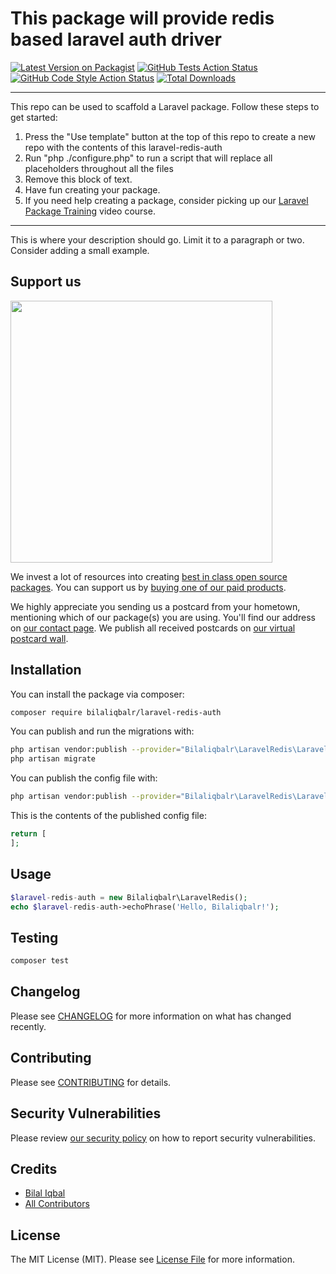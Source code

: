 # This package will provide redis based laravel auth driver

[![Latest Version on Packagist](https://img.shields.io/packagist/v/bilaliqbalr/laravel-redis-auth.svg?style=flat-square)](https://packagist.org/packages/bilaliqbalr/laravel-redis-auth)
[![GitHub Tests Action Status](https://img.shields.io/github/workflow/status/bilaliqbalr/laravel-redis-auth/run-tests?label=tests)](https://github.com/bilaliqbalr/laravel-redis-auth/actions?query=workflow%3Arun-tests+branch%3Amain)
[![GitHub Code Style Action Status](https://img.shields.io/github/workflow/status/bilaliqbalr/laravel-redis-auth/Check%20&%20fix%20styling?label=code%20style)](https://github.com/bilaliqbalr/laravel-redis-auth/actions?query=workflow%3A"Check+%26+fix+styling"+branch%3Amain)
[![Total Downloads](https://img.shields.io/packagist/dt/bilaliqbalr/laravel-redis-auth.svg?style=flat-square)](https://packagist.org/packages/bilaliqbalr/laravel-redis-auth)

---
This repo can be used to scaffold a Laravel package. Follow these steps to get started:

1. Press the "Use template" button at the top of this repo to create a new repo with the contents of this laravel-redis-auth
2. Run "php ./configure.php" to run a script that will replace all placeholders throughout all the files
3. Remove this block of text.
4. Have fun creating your package.
5. If you need help creating a package, consider picking up our <a href="https://laravelpackage.training">Laravel Package Training</a> video course.
---

This is where your description should go. Limit it to a paragraph or two. Consider adding a small example.

## Support us

[<img src="https://github-ads.s3.eu-central-1.amazonaws.com/laravel-redis-auth.jpg?t=1" width="419px" />](https://spatie.be/github-ad-click/laravel-redis-auth)

We invest a lot of resources into creating [best in class open source packages](https://spatie.be/open-source). You can support us by [buying one of our paid products](https://spatie.be/open-source/support-us).

We highly appreciate you sending us a postcard from your hometown, mentioning which of our package(s) you are using. You'll find our address on [our contact page](https://spatie.be/about-us). We publish all received postcards on [our virtual postcard wall](https://spatie.be/open-source/postcards).

## Installation

You can install the package via composer:

```bash
composer require bilaliqbalr/laravel-redis-auth
```

You can publish and run the migrations with:

```bash
php artisan vendor:publish --provider="Bilaliqbalr\LaravelRedis\LaravelRedisServiceProvider" --tag="laravel-redis-auth-migrations"
php artisan migrate
```

You can publish the config file with:
```bash
php artisan vendor:publish --provider="Bilaliqbalr\LaravelRedis\LaravelRedisServiceProvider" --tag="laravel-redis-auth-config"
```

This is the contents of the published config file:

```php
return [
];
```

## Usage

```php
$laravel-redis-auth = new Bilaliqbalr\LaravelRedis();
echo $laravel-redis-auth->echoPhrase('Hello, Bilaliqbalr!');
```

## Testing

```bash
composer test
```

## Changelog

Please see [CHANGELOG](CHANGELOG.md) for more information on what has changed recently.

## Contributing

Please see [CONTRIBUTING](.github/CONTRIBUTING.md) for details.

## Security Vulnerabilities

Please review [our security policy](../../security/policy) on how to report security vulnerabilities.

## Credits

- [Bilal Iqbal](https://github.com/bilaliqbalr)
- [All Contributors](../../contributors)

## License

The MIT License (MIT). Please see [License File](LICENSE.md) for more information.
